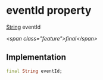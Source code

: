 


# eventId property







[String](https:api.flutter.dev/flutter/dart-core/String-class.html) eventId
  
_\<span class="feature"\>final\</span\>_






## Implementation

```dart
final String eventId;
```







